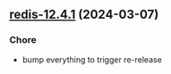

## [redis-12.4.1](https://github.com/truecharts/charts/compare/redis-12.4.0...redis-12.4.1) (2024-03-07)

### Chore



- bump everything to trigger re-release